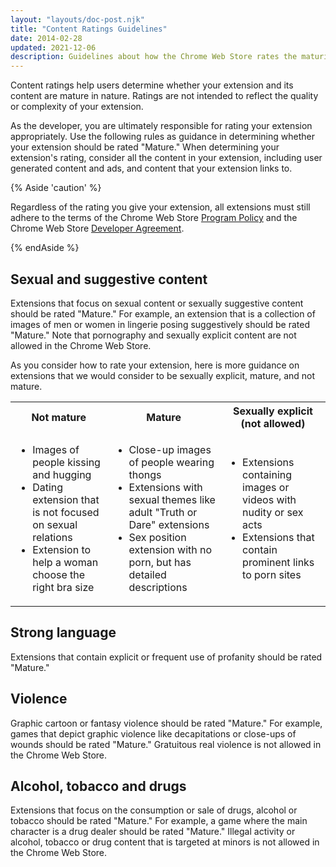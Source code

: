 ```yaml
---
layout: "layouts/doc-post.njk"
title: "Content Ratings Guidelines"
date: 2014-02-28
updated: 2021-12-06
description: Guidelines about how the Chrome Web Store rates the maturity of content.
---
```


Content ratings help users determine whether your extension and its content are mature in nature.
Ratings are not intended to reflect the quality or complexity of your extension.

As the developer, you are ultimately responsible for rating your extension appropriately. Use the
following rules as guidance in determining whether your extension should be rated "Mature." When
determining your extension's rating, consider all the content in your extension, including user
generated content and ads, and content that your extension links to. 

{% Aside 'caution' %}

Regardless of the rating you give your extension, all extensions must still adhere to the terms of
the Chrome Web Store [Program Policy][content-policies] and the Chrome Web Store [Developer
Agreement][developer-agreement].

{% endAside %}

## Sexual and suggestive content

Extensions that focus on sexual content or sexually suggestive content should be rated "Mature." For
example, an extension that is a collection of images of men or women in lingerie posing suggestively
should be rated "Mature." Note that pornography and sexually explicit content are not allowed in the
Chrome Web Store.

As you consider how to rate your extension, here is more guidance on extensions that we would
consider to be sexually explicit, mature, and not mature.

<table><tbody><tr><th>Not mature</th><th>Mature</th><th>Sexually explicit (not
allowed)</th></tr><tr><td><ul><li>Images of people kissing and hugging</li><li>Dating extension that
is not focused on sexual relations</li><li>Extension to help a woman choose the right bra
size</li></ul></td><td><ul><li>Close-up images of people wearing thongs</li><li>Extensions with sexual
themes like adult "Truth or Dare" extensions</li><li>Sex position extension with no porn, but has detailed descriptions</li></ul></td><td><ul><li>Extensions containing images or videos with nudity or sex acts</li><li>Extensions that contain prominent links to porn sites</li></ul></td></tr></tbody></table>

## Strong language

Extensions that contain explicit or frequent use of profanity should be rated "Mature."

## Violence

Graphic cartoon or fantasy violence should be rated "Mature." For example, games that depict graphic
violence like decapitations or close-ups of wounds should be rated "Mature." Gratuitous real
violence is not allowed in the Chrome Web Store.

## Alcohol, tobacco and drugs

Extensions that focus on the consumption or sale of drugs, alcohol or tobacco should be rated
"Mature." For example, a game where the main character is a drug dealer should be rated "Mature."
Illegal activity or alcohol, tobacco or drug content that is targeted at minors is not allowed in
the Chrome Web Store.

[content-policies]: /docs/webstore/program_policies/#content_policies 
[developer-agreement]:/docs/webstore/terms/

